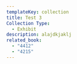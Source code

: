 ```yaml
---
templateKey: collection
title: Test 3
Collection Type:
  - Exhibit
description: alajdkjaklj
related_book:
  - "4412"
  - "4215"
---
```


